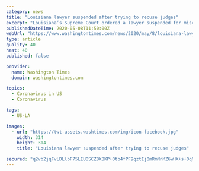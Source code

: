 ```yaml
---
category: news
title: "Louisiana lawyer suspended after trying to recuse judges"
excerpt: "Louisiana’s Supreme Court ordered a lawyer suspended for misconduct after he filed motions to recuse multiple judges from a case."
publishedDateTime: 2020-05-08T11:50:00Z
webUrl: "https://www.washingtontimes.com/news/2020/may/8/louisiana-lawyer-suspended-after-trying-to-recuse-/"
type: article
quality: 40
heat: 40
published: false

provider:
  name: Washington Times
  domain: washingtontimes.com

topics:
  - Coronavirus in US
  - Coronavirus

tags:
  - US-LA

images:
  - url: "https://twt-assets.washtimes.com/img/icon-facebook.jpg"
    width: 314
    height: 314
    title: "Louisiana lawyer suspended after trying to recuse judges"

secured: "q2vb2jqFvLDLlbF75LEUOSCZ8X8KP+0tb4fPF9qztIj0mRmNnMZ6wHX+s+0qNE5JVKKoYmtqkJ+YgWgBntmYfx08A/jmYtgqw3DEalyJNf/wTpJuc4lQxi0C9CQl4xsj2SChBVRbnfxO+ujFU2nbGsT2CsjHyIZfQ9LfpsrKtOp/FxUn2TS5V5pu0NtZ6YdH7M9vHx4PrDx3cbslAIkBUwVspTMljNx4j5pA68j0xUiarL+aYUOoZtxmMzWkHicc8afeN3tLbIrxBc5WkjOfVBoFP5dVCh3mRxj5lS0Txa2dK23Io70u/FjSEstDT8t+;/75xUiLVTCdYFbUQzFdgkw=="
---
```


